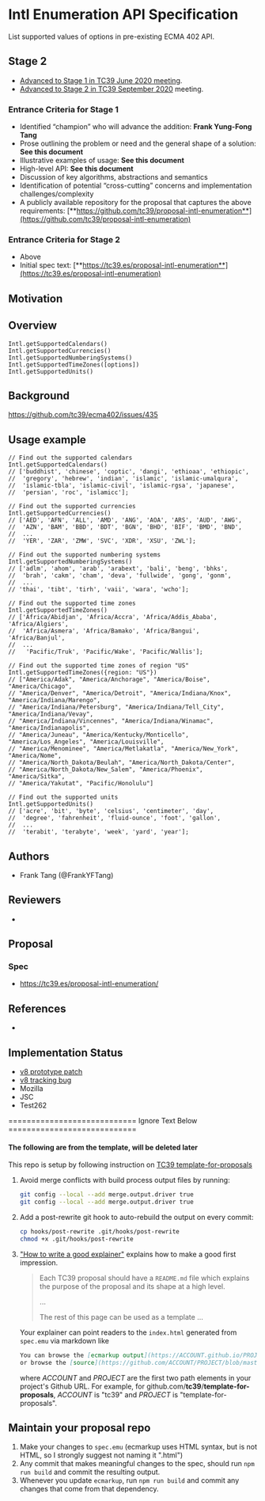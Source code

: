 # Intl Enumeration API Specification
List supported values of options in pre-existing ECMA 402 API.

## Stage 2
* [Advanced to Stage 1 in TC39 June 2020 meeting](https://docs.google.com/presentation/d/17bkiVWuYxhMc24If72d6oENK3G6G-irO2EB4EEQCgxU/edit#slide=id.g881894be7c_0_156). 
* [Advanced to Stage 2 in TC39 September 2020](https://docs.google.com/presentation/d/1IWOHZVkXL_qbjz4T76bXmtLh7VOrWkT-HJIH2ZwY6NU/edit#slide=id.g96c285a300_1_0) meeting.

### Entrance Criteria for Stage 1
* Identified “champion” who will advance the addition: **Frank Yung-Fong Tang**
* Prose outlining the problem or need and the general shape of a solution: **See this document**
* Illustrative examples of usage: **See this document**
* High-level API: **See this document**
* Discussion of key algorithms, abstractions and semantics
* Identification of potential “cross-cutting” concerns and implementation challenges/complexity
* A publicly available repository for the proposal that captures the above requirements: [**https://github.com/tc39/proposal-intl-enumeration**](https://github.com/tc39/proposal-intl-enumeration)
### Entrance Criteria for Stage 2
* Above
* Initial spec text: [**https://tc39.es/proposal-intl-enumeration**](https://tc39.es/proposal-intl-enumeration)

## Motivation


## Overview

```
Intl.getSupportedCalendars()
Intl.getSupportedCurrencies()
Intl.getSupportedNumberingSystems()
Intl.getSupportedTimeZones([options])
Intl.getSupportedUnits()
```


## Background

https://github.com/tc39/ecma402/issues/435

## Usage example
```
// Find out the supported calendars
Intl.getSupportedCalendars()
// ['buddhist', 'chinese', 'coptic', 'dangi', 'ethioaa', 'ethiopic', 
//  'gregory', 'hebrew', 'indian', 'islamic', 'islamic-umalqura',
//  'islamic-tbla', 'islamic-civil', 'islamic-rgsa', 'japanese', 
//  'persian', 'roc', 'islamicc'];

// Find out the supported currencies
Intl.getSupportedCurrencies()
// ['AED', 'AFN', 'ALL', 'AMD', 'ANG', 'AOA', 'ARS', 'AUD', 'AWG', 
//  'AZN', 'BAM', 'BBD', 'BDT', 'BGN', 'BHD', 'BIF', 'BMD', 'BND',
//  ...
//  'YER', 'ZAR', 'ZMW', 'SVC', 'XDR', 'XSU', 'ZWL'];

// Find out the supported numbering systems
Intl.getSupportedNumberingSystems()
// ['adlm', 'ahom', 'arab', 'arabext', 'bali', 'beng', 'bhks', 
//  'brah', 'cakm', 'cham', 'deva', 'fullwide', 'gong', 'gonm',
//  ...
// 'thai', 'tibt', 'tirh', 'vaii', 'wara', 'wcho'];

// Find out the supported time zones
Intl.getSupportedTimeZones()
// ['Africa/Abidjan', 'Africa/Accra', 'Africa/Addis_Ababa', 'Africa/Algiers',
//  'Africa/Asmera', 'Africa/Bamako', 'Africa/Bangui', 'Africa/Banjul',
//  ...
//   'Pacific/Truk', 'Pacific/Wake', 'Pacific/Wallis'];

// Find out the supported time zones of region "US"
Intl.getSupportedTimeZones({region: "US"})
// ["America/Adak", "America/Anchorage", "America/Boise", "America/Chicago", 
// "America/Denver", "America/Detroit", "America/Indiana/Knox", "America/Indiana/Marengo", 
// "America/Indiana/Petersburg", "America/Indiana/Tell_City", "America/Indiana/Vevay", 
// "America/Indiana/Vincennes", "America/Indiana/Winamac", "America/Indianapolis",
// "America/Juneau", "America/Kentucky/Monticello", "America/Los_Angeles", "America/Louisville",
// "America/Menominee", "America/Metlakatla", "America/New_York", "America/Nome",
// "America/North_Dakota/Beulah", "America/North_Dakota/Center", 
// "America/North_Dakota/New_Salem", "America/Phoenix", "America/Sitka", 
// "America/Yakutat", "Pacific/Honolulu"]

// Find out the supported units
Intl.getSupportedUnits()
// ['acre', 'bit', 'byte', 'celsius', 'centimeter', 'day',
//  'degree', 'fahrenheit', 'fluid-ounce', 'foot', 'gallon',
//  ...
//  'terabit', 'terabyte', 'week', 'yard', 'year'];
```



## Authors
* Frank Tang (@FrankYFTang)

## Reviewers
*

## Proposal

### Spec
* https://tc39.es/proposal-intl-enumeration/

## References
*

## Implementation Status
* [v8 prototype patch](https://chromium-review.googlesource.com/c/v8/v8/+/2301115)
* [v8 tracking bug](https://bugs.chromium.org/p/v8/issues/detail?id=10743)
* Mozilla
* JSC
* Test262




============================ Ignore Text Below ============================


#### The following are from the template, will be deleted later 

This repo is setup by following instruction on [TC39 template-for-proposals](https://github.com/tc39/template-for-proposals)

  1.  Avoid merge conflicts with build process output files by running:
      ```sh
      git config --local --add merge.output.driver true
      git config --local --add merge.output.driver true
      ```

1.  Add a post-rewrite git hook to auto-rebuild the output on every commit:
      ```sh
      cp hooks/post-rewrite .git/hooks/post-rewrite
      chmod +x .git/hooks/post-rewrite
      ```
  1.  ["How to write a good explainer"][explainer] explains how to make a good first impression.

      > Each TC39 proposal should have a `README.md` file which explains the purpose
      > of the proposal and its shape at a high level.
      >
      > ...
      >
      > The rest of this page can be used as a template ...

      Your explainer can point readers to the `index.html` generated from `spec.emu`
      via markdown like

      ```markdown
      You can browse the [ecmarkup output](https://ACCOUNT.github.io/PROJECT/)
      or browse the [source](https://github.com/ACCOUNT/PROJECT/blob/master/spec.emu).
      ```

      where *ACCOUNT* and *PROJECT* are the first two path elements in your project's Github URL.
      For example, for github.com/**tc39**/**template-for-proposals**, *ACCOUNT* is "tc39"
      and *PROJECT* is "template-for-proposals".


## Maintain your proposal repo

  1. Make your changes to `spec.emu` (ecmarkup uses HTML syntax, but is not HTML, so I strongly suggest not naming it ".html")
  1. Any commit that makes meaningful changes to the spec, should run `npm run build` and commit the resulting output.
  1. Whenever you update `ecmarkup`, run `npm run build` and commit any changes that come from that dependency.
  
  [explainer]: https://github.com/tc39/how-we-work/blob/master/explainer.md
